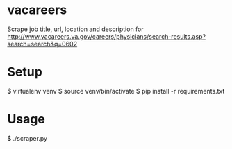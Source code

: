 # vacareers
Scrape job title, url, location and description for 
http://www.vacareers.va.gov/careers/physicians/search-results.asp?search=search&q=0602

# Setup
   $ virtualenv venv
   $ source venv/bin/activate
   $ pip install -r requirements.txt

# Usage
   $ ./scraper.py
